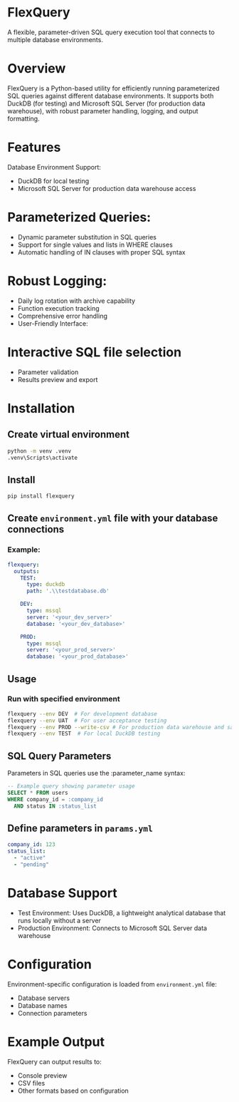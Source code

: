 # FlexQuery
A flexible, parameter-driven SQL query execution tool that connects to multiple database environments.

# Overview
FlexQuery is a Python-based utility for efficiently running parameterized SQL queries against different database environments. It supports both DuckDB (for testing) and Microsoft SQL Server (for production data warehouse), with robust parameter handling, logging, and output formatting.

# Features
Database Environment Support:

- DuckDB for local testing
- Microsoft SQL Server for production data warehouse access

# Parameterized Queries:

- Dynamic parameter substitution in SQL queries
- Support for single values and lists in WHERE clauses
- Automatic handling of IN clauses with proper SQL syntax
# Robust Logging:

- Daily log rotation with archive capability
- Function execution tracking
- Comprehensive error handling
- User-Friendly Interface:

# Interactive SQL file selection
- Parameter validation
- Results preview and export

# Installation

## Create virtual environment
```bash
python -m venv .venv
.venv\Scripts\activate
```

## Install
```bash
pip install flexquery
```

## Create `environment.yml` file with your database connections
### Example:
```yml
flexquery:
  outputs:
    TEST:
      type: duckdb
      path: '.\\testdatabase.db'

    DEV:
      type: mssql
      server: '<your_dev_server>'
      database: '<your_dev_database>'

    PROD:
      type: mssql
      server: '<your_prod_server>'
      database: '<your_prod_database>'
```

## Usage
### Run with specified environment
```bash
flexquery --env DEV  # For development database
flexquery --env UAT  # For user acceptance testing
flexquery --env PROD --write-csv # For production data warehouse and saving output
flexquery --env TEST  # For local DuckDB testing
```


## SQL Query Parameters
Parameters in SQL queries use the :parameter_name syntax:

```sql
-- Example query showing parameter usage
SELECT * FROM users
WHERE company_id = :company_id
  AND status IN :status_list
```

## Define parameters in `params.yml`
```yml
company_id: 123
status_list:
  - "active"
  - "pending"
```

# Database Support
- Test Environment: Uses DuckDB, a lightweight analytical database that runs locally without a server
- Production Environment: Connects to Microsoft SQL Server data warehouse

# Configuration
Environment-specific configuration is loaded from `environment.yml` file:

- Database servers
- Database names
- Connection parameters

# Example Output
FlexQuery can output results to:

- Console preview
- CSV files
- Other formats based on configuration